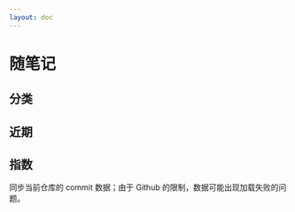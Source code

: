 ```yaml
---
layout: doc
---
```


<script setup>
import { ref, onMounted } from "vue";

import { blog } from "../../.vitepress/data/blog/blog.ts";
import { classify } from "../../.vitepress/data/blog/classify.ts";
import { getTimestamp, timestampToFormatTime } from "../../utils/date.tool.js";

// SyntaxError: Named export 'CalendarHeatmap' not found.
// The requested module 'vue3-calendar-heatmap' is a CommonJS module,
// which may not support all module.exports as named exports.
// import { CalendarHeatmap } from 'vue3-calendar-heatmap'
import * as pkg from "vue3-calendar-heatmap";
const CalendarHeatmap = pkg.CalendarHeatmap || pkg;

const classifyArr = ref([])

const publishDates = ref([]);
const nowDate = ref("1970-01-01");
const isDarkMode = ref(false);
const lightRangeColor = ["#ebedf0", "#dae2ee", "#c1def8", "#74b5f1", "#3889de", "#12489b"];
const darkRangeColor = ["#282c34", "#1e3449", "#1e476b", "#1e5887", "#1e6baa", "#2497cf"];

onMounted(() => {
  nowDate.value = getNowDate();

  fetchCommitData("jhouxu", "apecode").then((commitData) => {
    // 接口请求放回空对象或空数组，直接中断后续处理
    if (JSON.stringify(commitData) === "{}" || commitData.length === 0) {
      return false;
    }

    const timestampToDate = (timestamp) => {
      return new Date(timestamp * 1000);
    };

    const processedData = commitData.map((entry) => {
      const weekDate = timestampToDate(entry.week);
      const dailyCommits = entry.days;

      const weeklyData = weekDate.getDay();
      const dailyData = dailyCommits.map((commits, index) => {
        const date = new Date(weekDate);
        date.setDate(weekDate.getDate() + index);
        return { date: getYearMonthDate(date), count: commits };
      });

      return dailyData;
    });

    // 剔除空值
    const processedDataFilter = processedData.flat(Infinity).filter((item) => item.count);

    publishDates.value = processedDataFilter;
  });

  darkModeMediaQuery();

  const sortBlog = blog.sort((a, b) =>  new Date(b.time).getTime() - new Date(a.time).getTime())
  console.log(sortBlog)
  console.log(classify)

  // 初始化分类数据
  let arr = getObjectValues(classify);
  arr.map((cItem) => {
    if (cItem.link === '') {
      let index = sortBlog.findIndex(sItem => sItem.type === cItem.value);
      console.log(index, cItem.value)
      cItem.link = sortBlog[index]['link'];
    }
  })
  classifyArr.value = arr;
});

// 获取当前时间
const getNowDate = () => {
  return timestampToFormatTime(getTimestamp(), "yyyy-MM-dd");
};

const getYearMonthDate = (dateString) => {
  let D = new Date(dateString);
  let year = D.getFullYear();
  let month = D.getMonth() + 1;
  let day = D.getDate();

  month = month < 10 ? `0${month}` : month;
  day = day < 10 ? `0${day}` : day;

  return `${year}-${month}-${day}`;
};

const fetchCommitData = async (owner, repo) => {
  try {
    const response = await fetch(`https://api.github.com/repos/${owner}/${repo}/stats/commit_activity`);
    if (response.ok) {
      return await response.json();
    } else {
      console.error(`Failed to fetch commit data: ${response.status}`);
      return null;
    }
  } catch (error) {
    console.error("Error fetching commit data:", error);
    return null;
  }
};

const darkModeMediaQuery = () => {
  const htmlElement = document.documentElement;
  const classList = htmlElement.classList;
  // init
  isDarkMode.value = classList.value.indexOf("dark") > -1 ? true : false;

  // observer
  const observer = new MutationObserver((mutationsList) => {
    isDarkMode.value = classList.value.indexOf("dark") > -1 ? true : false;
  });

  // 配置需要观察的属性和类型
  observer.observe(htmlElement, { attributes: true });
};

const getObjectValues = (obj) => {
  return Object.values(obj)
}
</script>

<style>
@import 'vue3-calendar-heatmap/dist/style.css';

.vch__legend {
  margin-top: 2px;
  font-size: 10px;
}
</style>

# 随笔记

## 分类

<ClassifyCard :classifyData=classifyArr />

## 近期

## 指数

同步当前仓库的 commit 数据；由于 Github 的限制，数据可能出现加载失败的问题。

<CalendarHeatmap :values="publishDates" :end-date="nowDate" :round="2" :max="10" :dark-mode="isDarkMode" :range-color="isDarkMode ? darkRangeColor : lightRangeColor" />
